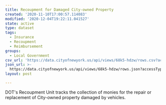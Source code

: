 ```yaml
---
title: Recoupment for Damaged City-owned Property
created: '2020-11-10T17:00:57.114083'
modified: '2020-12-04T19:22:11.041527'
state: active
type: dataset
tags:
  - Insurance
  - Recoupment
  - Reimbursement
groups:
  - Local Government
csv_url: 'https://data.cityofnewyork.us/api/views/68k5-hdzw/rows.csv?accessType=DOWNLOAD'
json_url: >-
  https://data.cityofnewyork.us/api/views/68k5-hdzw/rows.json?accessType=DOWNLOAD
layout: post

---
```

DOT's Recoupment Unit tracks the collection of monies for the repair or replacement of City-owned property damaged by vehicles.
